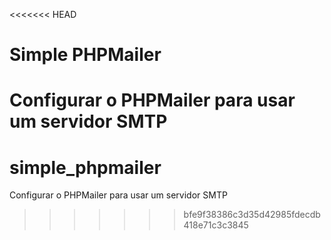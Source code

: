 <<<<<<< HEAD
# Simple PHPMailer

Configurar o PHPMailer para usar um servidor SMTP
=======
# simple_phpmailer
Configurar o PHPMailer para usar um servidor SMTP
>>>>>>> bfe9f38386c3d35d42985fdecdb418e71c3c3845
